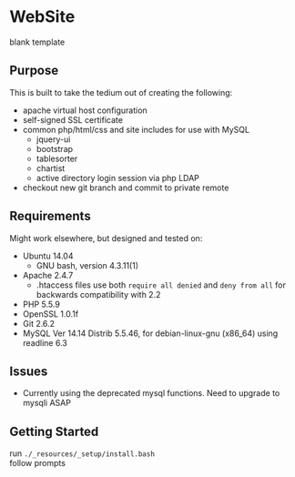 # WebSite
blank template

## Purpose
This is built to take the tedium out of creating the following:  

- apache virtual host configuration  
- self-signed SSL certificate  
- common php/html/css and site includes for use with MySQL  
  - jquery-ui
  - bootstrap
  - tablesorter
  - chartist
  - active directory login session via php LDAP
- checkout new git branch and commit to private remote

## Requirements
Might work elsewhere, but designed and tested on:  
- Ubuntu 14.04  
  - GNU bash, version 4.3.11(1)  
- Apache 2.4.7  
  - .htaccess files use both `require all denied` and `deny from all` for backwards compatibility with 2.2
- PHP 5.5.9  
- OpenSSL 1.0.1f  
- Git 2.6.2
- MySQL  Ver 14.14 Distrib 5.5.46, for debian-linux-gnu (x86_64) using readline 6.3

## Issues
- Currently using the deprecated mysql functions. Need to upgrade to mysqli ASAP

## Getting Started
run `./_resources/_setup/install.bash`  
follow prompts
